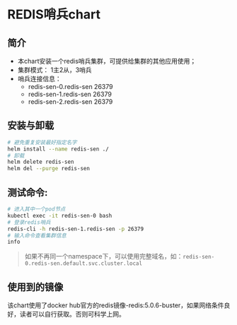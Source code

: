 # REDIS哨兵chart 


## 简介

* 本chart安装一个redis哨兵集群，可提供给集群的其他应用使用；
* 集群模式： 1主2从，3哨兵
* 哨兵连接信息： 
  * redis-sen-0.redis-sen 26379
  * redis-sen-1.redis-sen 26379
  * redis-sen-2.redis-sen 26379

## 安装与卸载

```bash
# 避免重复安装最好指定名字
helm install --name redis-sen ./
# 卸载
helm delete redis-sen 
helm del --purge redis-sen
```

## 测试命令: 

```bash
# 进入其中一个pod节点
kubectl exec -it redis-sen-0 bash 
# 登录redis哨兵
redis-cli -h redis-sen-1.redis-sen -p 26379
# 输入命令查看集群信息
info 
```

> 如果不再同一个namespace下，可以使用完整域名，如：``redis-sen-0.redis-sen.default.svc.cluster.local``


## 使用到的镜像

该chart使用了docker hub官方的redis镜像-redis:5.0.6-buster，如果网络条件良好，读者可以自行获取。否则可科学上网。